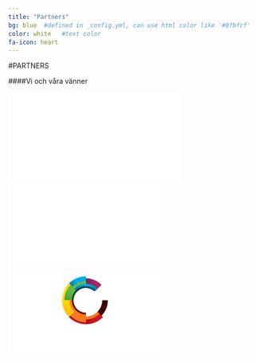 ```yaml
---
title: "Partners"
bg: blue  #defined in _config.yml, can use html color like '#0fbfcf'
color: white   #text color
fa-icon: heart
---
```


#PARTNERS

####Vi och våra vänner

<div class="small.column">
<img src="img/hiq.png">
<img src="img/nkpingkommun.png">
<img src="img/visualisering.png">
</div>
